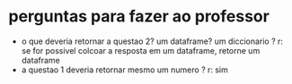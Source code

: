 # perguntas para fazer ao professor

- o que deveria retornar a questao 2? um dataframe? um diccionario ?
    r: se for possivel colcoar a resposta em um dataframe, retorne um dataframe
- a questao 1 deveria retornar mesmo um numero ?
    r: sim